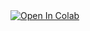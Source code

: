 <a target="_blank" href="https://colab.research.google.com/github/joseeph/CombineDiff/blob/main/CombineDiff_demo.ipynb">
  <img src="https://colab.research.google.com/assets/colab-badge.svg" alt="Open In Colab"/>
</a>

